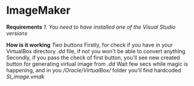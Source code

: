 # ImageMaker


**Requirements**
*1. You need to have installed one of the Visual Studio versions*

**How is it working**
*Two buttons*
    Firstly, for check if you have in your VirtualBox directory *.dd* file, if not you won't be able to convert anything
    Secondly, if you pass the check of first button, you'll see new created button for generating virtual image from *.dd*
      Wait few secs while magic is happening, and in you */Oracle/VirtualBox/* folder you'll find hardcoded *SI_image.vmdk*
